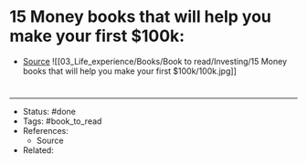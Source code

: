 # 15 Money books that will help you make your first $100k:
- [Source](https://twitter.com/AlexAndBooks_/status/1592883648034131968)
![[03_Life_experience/Books/Book to read/Investing/15 Money books that will help you make your first $100k/100k.jpg]]

#
---
- Status: #done
- Tags: #book_to_read 
- References:
	- Source
- Related:
